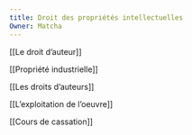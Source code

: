 ```yaml
---
title: Droit des propriétés intellectuelles
Owner: Matcha
---
```

[[Le droit d’auteur]]

[[Propriété industrielle]]

[[Les droits d’auteurs]]

[[L’exploitation de l’oeuvre]]

[[Cours de cassation]]

